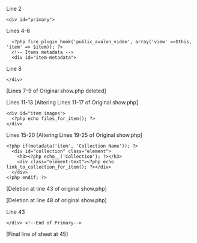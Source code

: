 Line 2

```
<div id="primary">
```

Lines 4-6

```
  <?php fire_plugin_hook('public_avalon_video', array('view' =>$this, 'item' => $item)); ?>
  <!-- Items metadata -->
  <div id="item-metadata">
```

Line 8

```
</div>
```

[Lines 7-9 of Original show.php deleted]

Lines 11-13 [Altering Lines 11-17 of Original show.php]

```
<div id="item images">
  <?php echo files_for_item(); ?>
</div>
```

Lines 15-20 [Altering Lines 19-25 of Original show.php]

```
<?php if(metadata('item', 'Collection Name')); ?>
  <div id="collection" class="element">
    <h3><?php echo__('Collection'); ?></h3>
    <div class="element-text"><?php echo link_to_collection_for_item(); ?></div>
  </div>
<?php endif; ?>
```

[Deletion at line 43 of original show.php]

[Deletion at line 48 of original show.php]

Line 43

```
</div> <!--End of Primary-->
```

[Final line of sheet at 45]
